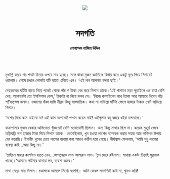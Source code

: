 <div align=center>
<img src=https://images.prothomalo.com/prothomalo-bangla%2F2021-07%2F2a8e81e6-fded-40da-afb1-9a8713278a68%2Fstory_02_.jpg?rect=0%2C0%2C2346%2C1232&w=1200&ar=40%3A21&auto=format%2Ccompress&ogImage=true&mode=crop&overlay=&overlay_position=bottom&overlay_width_pct=1 />
<br><br>
<h1>সদগতি</h1> 
<h4>মোহাম্মদ নাজিম উদ্দিন</h4>
<br><br>
</div>

মুখাগ্নি করার পর শবটা চিতার ওপরে দাহ হচ্ছে। সঙ্গে থাকা দুজন জ্ঞাতিকে বিদায় করে একটু দূরে গিয়ে সিগারেট ধরালাম। শেষে চণ্ডাল লোকটা ঘটি হাতে এগিয়ে এল। ‘এই লন আপনার বদ্দার ছাই।’

দেহভস্মের ঘটিটা হাতে নিয়ে পকেট থেকে পাঁচ শ টাকা বের করে দিলাম তাকে।‘এই শ্মশানে মড়া পুড়াইলে এর চায়া বেশি দেয়, আপনারটা তো ইসপিশাল কেস,’ টাকাটা না নিয়ে বলল সে। ‘নিজে কামাইবেন লাখ ট্যাকা আর আমারে দিবেন পাঁচ শ!’হতভম্ব হলাম। চণ্ডালের বাঁকা হাসি নীরব কিন্তু সাংঘাতিক। কথা না বাড়িয়ে ঘটিটা ফেলে হাজার টাকার নোট বাড়িয়ে দিলাম।

‘দশের নিচে কাম অইবো না! এই কাম আপনেই পথ্থম করেন নাই! এইগুলান বহু বচ্ছর ধইরা চলতাছে।’

যাত্রাপালার দুজন বেকার অভিনেতা খুঁজতেই বেশি মনোযোগী ছিলাম। অন্য কিছু মাথায় ছিল না। কয়েক মুহূর্ত ভেবে তড়িঘড়ি দশ হাজার টাকা দিয়ে দিলাম তাকে। ভেবেছিলাম, খুন হওয়া লাশের বন্দোবস্ত করার সহজ আর অভিনব উপায় বের করেছি। ইদানীং খুনের চেয়ে লাশের ব্যবস্থা করা আরও কঠিন হয়ে গেছে। দীর্ঘশ্বাস ফেললাম, ‘আমি শুধু লাশের ব্যবস্থা করি...আর কিছু না।’

‘তাইলে মারার কামটাও হাতে নেন...আপনেরও লাভ আমারও লাভ।’চুপ মেরে রইলাম। মাথায় একটা চিন্তাই ঘুরপাক খাচ্ছে।‘আমারে পার্টনার বানায়া লন, ব্যবসা জমব।’

মাথা নেড়ে সায় দিলাম। চণ্ডালকে আসলে মিথ্যে বলেছি। আমি কেবল সদগতিই করি না, খুনও করি!

